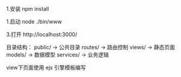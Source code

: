 1.安装
npm install

1.启动
node ./bin/www

3.打开
http://localhost:3000/

目录结构：
public/   -> 公共目录
routes/   -> 路由控制
views/    -> 静态页面
models/   -> 数据模型
services/ -> 业务逻辑

view下页面使用 ejs 引擎模板编写





